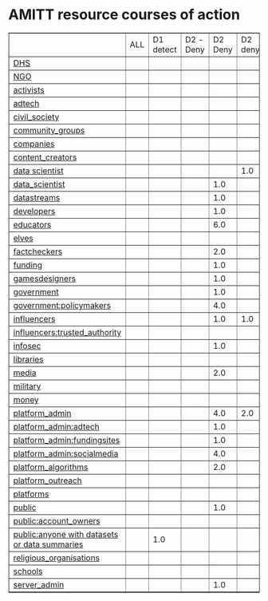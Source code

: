 # AMITT resource courses of action

<table border="1">
<tr>
<td> </td>
<td>ALL</td>
<td>D1 detect</td>
<td>D2 - Deny</td>
<td>D2 Deny</td>
<td>D2 deny</td>
<td>D3 Disrupt</td>
<td>D3 disrupt</td>
<td>D4 Degrade</td>
<td>D5 Deceive</td>
<td>D6 Destroy</td>
<td>D7 Deter</td>
<td>TOTALS</td></tr><tr>
<td><a href="resource/DHScounters.md">DHS</a></td>
<td> </td>
<td> </td>
<td> </td>
<td> </td>
<td> </td>
<td> </td>
<td> </td>
<td>1.0</td>
<td> </td>
<td> </td>
<td> </td>
<td></td></tr>
<tr>
<td><a href="resource/NGOcounters.md">NGO</a></td>
<td> </td>
<td> </td>
<td> </td>
<td> </td>
<td> </td>
<td> </td>
<td> </td>
<td>1.0</td>
<td> </td>
<td> </td>
<td> </td>
<td></td></tr>
<tr>
<td><a href="resource/activistscounters.md">activists</a></td>
<td> </td>
<td> </td>
<td> </td>
<td> </td>
<td> </td>
<td>1.0</td>
<td> </td>
<td>1.0</td>
<td> </td>
<td> </td>
<td> </td>
<td></td></tr>
<tr>
<td><a href="resource/adtechcounters.md">adtech</a></td>
<td> </td>
<td> </td>
<td> </td>
<td> </td>
<td> </td>
<td>1.0</td>
<td> </td>
<td> </td>
<td> </td>
<td> </td>
<td> </td>
<td></td></tr>
<tr>
<td><a href="resource/civil_societycounters.md">civil_society</a></td>
<td> </td>
<td> </td>
<td> </td>
<td> </td>
<td> </td>
<td>1.0</td>
<td> </td>
<td> </td>
<td> </td>
<td> </td>
<td> </td>
<td></td></tr>
<tr>
<td><a href="resource/community_groupscounters.md">community_groups</a></td>
<td> </td>
<td> </td>
<td> </td>
<td> </td>
<td> </td>
<td> </td>
<td> </td>
<td>1.0</td>
<td> </td>
<td> </td>
<td> </td>
<td></td></tr>
<tr>
<td><a href="resource/companiescounters.md">companies</a></td>
<td> </td>
<td> </td>
<td> </td>
<td> </td>
<td> </td>
<td>1.0</td>
<td> </td>
<td> </td>
<td> </td>
<td> </td>
<td> </td>
<td></td></tr>
<tr>
<td><a href="resource/content_creatorscounters.md">content_creators</a></td>
<td> </td>
<td> </td>
<td> </td>
<td> </td>
<td> </td>
<td> </td>
<td> </td>
<td>1.0</td>
<td> </td>
<td> </td>
<td> </td>
<td></td></tr>
<tr>
<td><a href="resource/data scientistcounters.md">data scientist</a></td>
<td> </td>
<td> </td>
<td> </td>
<td> </td>
<td>1.0</td>
<td> </td>
<td> </td>
<td> </td>
<td> </td>
<td> </td>
<td> </td>
<td></td></tr>
<tr>
<td><a href="resource/data_scientistcounters.md">data_scientist</a></td>
<td> </td>
<td> </td>
<td> </td>
<td>1.0</td>
<td> </td>
<td> </td>
<td> </td>
<td> </td>
<td> </td>
<td> </td>
<td> </td>
<td></td></tr>
<tr>
<td><a href="resource/datastreamscounters.md">datastreams</a></td>
<td> </td>
<td> </td>
<td> </td>
<td>1.0</td>
<td> </td>
<td> </td>
<td> </td>
<td> </td>
<td> </td>
<td> </td>
<td> </td>
<td></td></tr>
<tr>
<td><a href="resource/developerscounters.md">developers</a></td>
<td> </td>
<td> </td>
<td> </td>
<td>1.0</td>
<td> </td>
<td> </td>
<td> </td>
<td> </td>
<td>1.0</td>
<td> </td>
<td> </td>
<td></td></tr>
<tr>
<td><a href="resource/educatorscounters.md">educators</a></td>
<td> </td>
<td> </td>
<td> </td>
<td>6.0</td>
<td> </td>
<td>3.0</td>
<td> </td>
<td>2.0</td>
<td> </td>
<td> </td>
<td> </td>
<td></td></tr>
<tr>
<td><a href="resource/elvescounters.md">elves</a></td>
<td> </td>
<td> </td>
<td> </td>
<td> </td>
<td> </td>
<td> </td>
<td> </td>
<td>1.0</td>
<td> </td>
<td> </td>
<td> </td>
<td></td></tr>
<tr>
<td><a href="resource/factcheckerscounters.md">factcheckers</a></td>
<td> </td>
<td> </td>
<td> </td>
<td>2.0</td>
<td> </td>
<td> </td>
<td> </td>
<td> </td>
<td> </td>
<td> </td>
<td> </td>
<td></td></tr>
<tr>
<td><a href="resource/fundingcounters.md">funding</a></td>
<td> </td>
<td> </td>
<td> </td>
<td>1.0</td>
<td> </td>
<td> </td>
<td> </td>
<td> </td>
<td> </td>
<td> </td>
<td> </td>
<td></td></tr>
<tr>
<td><a href="resource/gamesdesignerscounters.md">gamesdesigners</a></td>
<td> </td>
<td> </td>
<td> </td>
<td>1.0</td>
<td> </td>
<td> </td>
<td> </td>
<td> </td>
<td> </td>
<td> </td>
<td> </td>
<td></td></tr>
<tr>
<td><a href="resource/governmentcounters.md">government</a></td>
<td> </td>
<td> </td>
<td> </td>
<td>1.0</td>
<td> </td>
<td>4.0</td>
<td>1.0</td>
<td> </td>
<td> </td>
<td> </td>
<td>1.0</td>
<td></td></tr>
<tr>
<td><a href="resource/government:policymakerscounters.md">government:policymakers</a></td>
<td> </td>
<td> </td>
<td> </td>
<td>4.0</td>
<td> </td>
<td>4.0</td>
<td> </td>
<td> </td>
<td> </td>
<td> </td>
<td> </td>
<td></td></tr>
<tr>
<td><a href="resource/influencerscounters.md">influencers</a></td>
<td> </td>
<td> </td>
<td> </td>
<td>1.0</td>
<td>1.0</td>
<td> </td>
<td>1.0</td>
<td> </td>
<td> </td>
<td> </td>
<td> </td>
<td></td></tr>
<tr>
<td><a href="resource/influencers:trusted_authoritycounters.md">influencers:trusted_authority</a></td>
<td> </td>
<td> </td>
<td> </td>
<td> </td>
<td> </td>
<td>1.0</td>
<td> </td>
<td> </td>
<td> </td>
<td> </td>
<td> </td>
<td></td></tr>
<tr>
<td><a href="resource/infoseccounters.md">infosec</a></td>
<td> </td>
<td> </td>
<td> </td>
<td>1.0</td>
<td> </td>
<td>1.0</td>
<td> </td>
<td> </td>
<td> </td>
<td> </td>
<td> </td>
<td></td></tr>
<tr>
<td><a href="resource/librariescounters.md">libraries</a></td>
<td> </td>
<td> </td>
<td> </td>
<td> </td>
<td> </td>
<td> </td>
<td> </td>
<td>1.0</td>
<td> </td>
<td> </td>
<td> </td>
<td></td></tr>
<tr>
<td><a href="resource/mediacounters.md">media</a></td>
<td> </td>
<td> </td>
<td> </td>
<td>2.0</td>
<td> </td>
<td>4.0</td>
<td> </td>
<td>4.0</td>
<td> </td>
<td> </td>
<td> </td>
<td></td></tr>
<tr>
<td><a href="resource/militarycounters.md">military</a></td>
<td> </td>
<td> </td>
<td> </td>
<td> </td>
<td> </td>
<td>1.0</td>
<td> </td>
<td> </td>
<td> </td>
<td> </td>
<td> </td>
<td></td></tr>
<tr>
<td><a href="resource/moneycounters.md">money</a></td>
<td> </td>
<td> </td>
<td> </td>
<td> </td>
<td> </td>
<td>2.0</td>
<td> </td>
<td> </td>
<td> </td>
<td> </td>
<td> </td>
<td></td></tr>
<tr>
<td><a href="resource/platform_admincounters.md">platform_admin</a></td>
<td> </td>
<td> </td>
<td> </td>
<td>4.0</td>
<td>2.0</td>
<td>3.0</td>
<td> </td>
<td>2.0</td>
<td> </td>
<td> </td>
<td> </td>
<td></td></tr>
<tr>
<td><a href="resource/platform_admin:adtechcounters.md">platform_admin:adtech</a></td>
<td> </td>
<td> </td>
<td> </td>
<td>1.0</td>
<td> </td>
<td> </td>
<td> </td>
<td> </td>
<td> </td>
<td> </td>
<td> </td>
<td></td></tr>
<tr>
<td><a href="resource/platform_admin:fundingsitescounters.md">platform_admin:fundingsites</a></td>
<td> </td>
<td> </td>
<td> </td>
<td>1.0</td>
<td> </td>
<td> </td>
<td> </td>
<td> </td>
<td> </td>
<td> </td>
<td> </td>
<td></td></tr>
<tr>
<td><a href="resource/platform_admin:socialmediacounters.md">platform_admin:socialmedia</a></td>
<td> </td>
<td> </td>
<td> </td>
<td>4.0</td>
<td> </td>
<td> </td>
<td> </td>
<td>1.0</td>
<td> </td>
<td> </td>
<td> </td>
<td></td></tr>
<tr>
<td><a href="resource/platform_algorithmscounters.md">platform_algorithms</a></td>
<td> </td>
<td> </td>
<td> </td>
<td>2.0</td>
<td> </td>
<td>2.0</td>
<td> </td>
<td>4.0</td>
<td> </td>
<td> </td>
<td> </td>
<td></td></tr>
<tr>
<td><a href="resource/platform_outreachcounters.md">platform_outreach</a></td>
<td> </td>
<td> </td>
<td> </td>
<td> </td>
<td> </td>
<td> </td>
<td> </td>
<td>1.0</td>
<td> </td>
<td> </td>
<td> </td>
<td></td></tr>
<tr>
<td><a href="resource/platformscounters.md">platforms</a></td>
<td> </td>
<td> </td>
<td> </td>
<td> </td>
<td> </td>
<td> </td>
<td> </td>
<td> </td>
<td> </td>
<td> </td>
<td>1.0</td>
<td></td></tr>
<tr>
<td><a href="resource/publiccounters.md">public</a></td>
<td> </td>
<td> </td>
<td> </td>
<td>1.0</td>
<td> </td>
<td>2.0</td>
<td> </td>
<td>1.0</td>
<td> </td>
<td> </td>
<td> </td>
<td></td></tr>
<tr>
<td><a href="resource/public:account_ownerscounters.md">public:account_owners</a></td>
<td> </td>
<td> </td>
<td> </td>
<td> </td>
<td> </td>
<td> </td>
<td> </td>
<td>1.0</td>
<td> </td>
<td> </td>
<td> </td>
<td></td></tr>
<tr>
<td><a href="resource/public:anyone with datasets or data summariescounters.md">public:anyone with datasets or data summaries</a></td>
<td> </td>
<td>1.0</td>
<td> </td>
<td> </td>
<td> </td>
<td> </td>
<td> </td>
<td> </td>
<td> </td>
<td> </td>
<td> </td>
<td></td></tr>
<tr>
<td><a href="resource/religious_organisationscounters.md">religious_organisations</a></td>
<td> </td>
<td> </td>
<td> </td>
<td> </td>
<td> </td>
<td> </td>
<td> </td>
<td>1.0</td>
<td> </td>
<td> </td>
<td> </td>
<td></td></tr>
<tr>
<td><a href="resource/schoolscounters.md">schools</a></td>
<td> </td>
<td> </td>
<td> </td>
<td> </td>
<td> </td>
<td> </td>
<td> </td>
<td>1.0</td>
<td> </td>
<td> </td>
<td> </td>
<td></td></tr>
<tr>
<td><a href="resource/server_admincounters.md">server_admin</a></td>
<td> </td>
<td> </td>
<td> </td>
<td>1.0</td>
<td> </td>
<td> </td>
<td> </td>
<td> </td>
<td> </td>
<td> </td>
<td> </td>
<td></td></tr>
<tr>
</tr>
</table>
